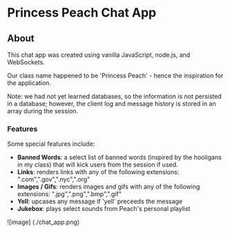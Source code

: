 # Princess Peach Chat App

## About

This chat app was created using vanilla JavaScript, node.js, and WebSockets.

Our class name happened to be 'Princess Peach' - hence the inspiration for the application.

Note: we had not yet learned databases, so the information is not persisted in a database; however, the client log and message history is stored in an array during the session.

### Features

Some special features include:

  - **Banned Words**: a select list of banned words (inspired by the hooligans in my class) that will kick users from the session if used.
  - **Links**: renders links with any of the following extensions: ".com",".gov",".nyc",".org"
  - **Images / Gifs**: renders images and gifs with any of the following extensions: ".jpg",".png",".bmp",".gif"
  - **Yell**: upcases any message if 'yell' preceeds the message
  - **Jukebox**: plays select sounds from Peach's personal playlist

![image] (./chat_app.png)
